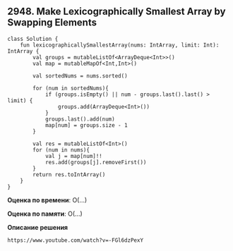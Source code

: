 ## 2948. Make Lexicographically Smallest Array by Swapping Elements

```
class Solution {
    fun lexicographicallySmallestArray(nums: IntArray, limit: Int): IntArray {
        val groups = mutableListOf<ArrayDeque<Int>>()
        val map = mutableMapOf<Int,Int>()

        val sortedNums = nums.sorted()

        for (num in sortedNums){
            if (groups.isEmpty() || num - groups.last().last() > limit) {
                groups.add(ArrayDeque<Int>())
            }
            groups.last().add(num)
            map[num] = groups.size - 1
        }

        val res = mutableListOf<Int>()
        for (num in nums){
            val j = map[num]!!
            res.add(groups[j].removeFirst())
        }
        return res.toIntArray()
    }
}

```

**Оценка по времени**: О(...)


**Оценка по памяти**: О(...)


**Описание решения**
```
https://www.youtube.com/watch?v=-FGl6dzPexY
```